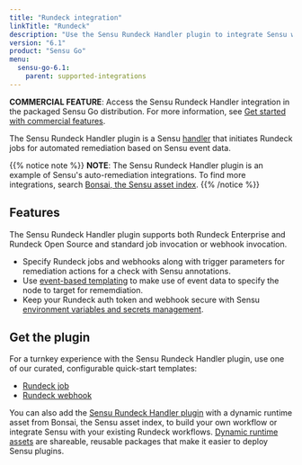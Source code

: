 ```yaml
---
title: "Rundeck integration"
linkTitle: "Rundeck"
description: "Use the Sensu Rundeck Handler plugin to integrate Sensu with your existing Rundeck workflows. Read about the features of Sensu's Rundeck integration and learn how to get the plugin."
version: "6.1"
product: "Sensu Go"
menu: 
  sensu-go-6.1:
    parent: supported-integrations
---
```


**COMMERCIAL FEATURE**: Access the Sensu Rundeck Handler integration in the packaged Sensu Go distribution.
For more information, see [Get started with commercial features][6].

The Sensu Rundeck Handler plugin is a Sensu [handler][1] that initiates Rundeck jobs for automated remediation based on Sensu event data.

{{% notice note %}}
**NOTE**: The Sensu Rundeck Handler plugin is an example of Sensu's auto-remediation integrations.
To find more integrations, search [Bonsai, the Sensu asset index](https://bonsai.sensu.io/).
{{% /notice %}}

## Features

The Sensu Rundeck Handler plugin supports both Rundeck Enterprise and Rundeck Open Source and standard job invocation or webhook invocation.

- Specify Rundeck jobs and webhooks along with trigger parameters for remediation actions for a check with Sensu annotations.
- Use [event-based templating][2] to make use of event data to specify the node to target for rememdiation.
- Keep your Rundeck auth token and webhook secure with Sensu [environment variables and secrets management][8].

## Get the plugin

For a turnkey experience with the Sensu Rundeck Handler plugin, use one of our curated, configurable quick-start templates:

- [Rundeck job][7]
- [Rundeck webhook][3]

You can also add the [Sensu Rundeck Handler plugin][4] with a dynamic runtime asset from Bonsai, the Sensu asset index, to build your own workflow or integrate Sensu with your existing Rundeck workflows.
[Dynamic runtime assets][5] are shareable, reusable packages that make it easier to deploy Sensu plugins.


[1]: ../../../observability-pipeline/observe-process/handlers/
[2]: ../../../observability-pipeline/observe-process/handler-templates/
[3]: https://github.com/sensu-community/monitoring-pipelines/blob/latest/remediation/rundeck-webhook.yaml
[4]: https://bonsai.sensu.io/assets/sensu/sensu-rundeck-handler
[5]: ../../assets
[6]: ../../../commercial/
[7]: https://github.com/sensu-community/monitoring-pipelines/blob/latest/remediation/rundeck.yaml
[8]: ../../../operations/manage-secrets/
